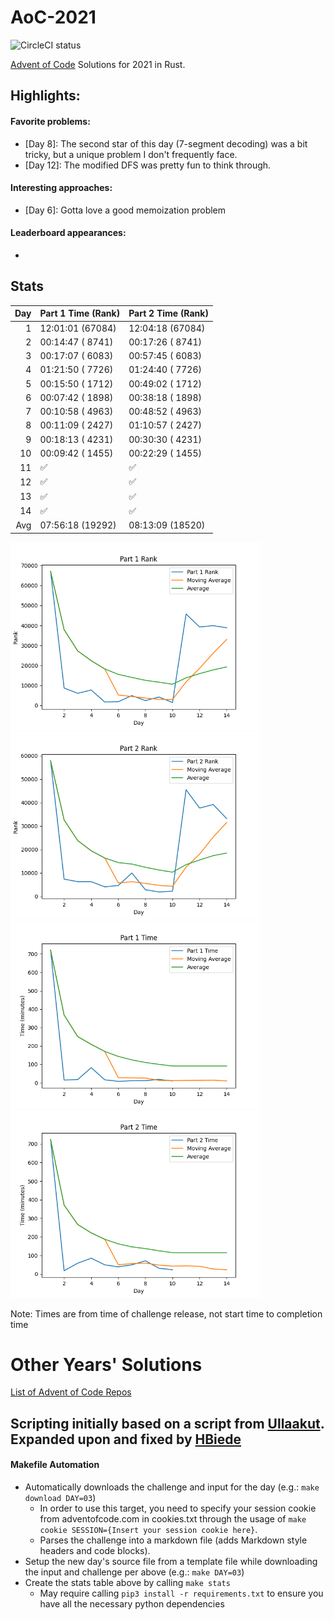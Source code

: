 # AoC-2021
![CircleCI status](https://circleci.com/gh/hbiede/AoC-2020.svg?style=svg)

[Advent of Code](https://adventofcode.com) Solutions for 2021 in Rust.

## Highlights:

#### Favorite problems:

* [Day 8]: The second star of this day (7-segment decoding) was a bit tricky, but a unique problem I don't frequently face.
* [Day 12]: The modified DFS was pretty fun to think through.

#### Interesting approaches:

* [Day 6]: Gotta love a good memoization problem

#### Leaderboard appearances:

* 

## Stats
| Day | Part 1 Time (Rank) | Part 2 Time (Rank) |
| --: | ------------------ | ------------------ |
|   1 | 12:01:01 (67084)   | 12:04:18 (67084)   |
|   2 | 00:14:47 ( 8741)   | 00:17:26 ( 8741)   |
|   3 | 00:17:07 ( 6083)   | 00:57:45 ( 6083)   |
|   4 | 01:21:50 ( 7726)   | 01:24:40 ( 7726)   |
|   5 | 00:15:50 ( 1712)   | 00:49:02 ( 1712)   |
|   6 | 00:07:42 ( 1898)   | 00:38:18 ( 1898)   |
|   7 | 00:10:58 ( 4963)   | 00:48:52 ( 4963)   |
|   8 | 00:11:09 ( 2427)   | 01:10:57 ( 2427)   |
|   9 | 00:18:13 ( 4231)   | 00:30:30 ( 4231)   |
|  10 | 00:09:42 ( 1455)   | 00:22:29 ( 1455)   |
|  11 | ✅                  | ✅                  |
|  12 | ✅                  | ✅                  |
|  13 | ✅                  | ✅                  |
|  14 | ✅                  | ✅                  |
| Avg | 07:56:18 (19292)   | 08:13:09 (18520)   |


<!--suppress CheckImageSize -->
<img alt="Part 1 Rank" src="statsImages/part1rank.png" width=400> <img alt="Part 2 Rank" src="statsImages/part2rank.png" width=400>
<img alt="Part 1 Time Stats" src="statsImages/part1time.png" width=400> <img alt="Part 2 Time Stats" src="statsImages/part2time.png" width=400>

Note: Times are from time of challenge release, not start time to completion time

# Other Years' Solutions
[List of Advent of Code Repos](https://github.com/hbiede/hbiede/blob/main/aoc.md)

## Scripting initially based on a script from [Ullaakut](https://github.com/Ullaakut/aoc19). Expanded upon and fixed by [HBiede](https://github.com/hbiede)
#### Makefile Automation
* Automatically downloads the challenge and input for the day (e.g.: `make download DAY=03`)
  * In order to use this target, you need to specify your session cookie from adventofcode.com in cookies.txt through the usage of `make cookie SESSION={Insert your session cookie here}`.
  * Parses the challenge into a markdown file (adds Markdown style headers and code blocks).
* Setup the new day's source file from a template file while downloading the input and challenge per above (e.g.: `make DAY=03`)
* Create the stats table above by calling `make stats`
  * May require calling `pip3 install -r requirements.txt` to ensure you have all the necessary python dependencies
